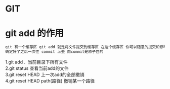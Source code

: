 
# GIT 

#  git add 的作用 
```java
git 有一个缓存区 git add 就是将文件提交到缓存区 在这个缓存区 你可以随意的提交和修改 
确定好了之后一次性 commit 上去 而commit是原子性的 
```
1.git add .  当前目录下所有文件 <br>
2.git status 查看当前add的文件 <br>
3.git reset HEAD 上一次add的全部撤销 <br>
4.git reset HEAD path(路径) 撤销某一个路径 <br>
